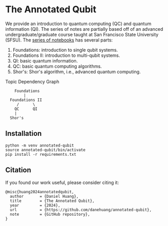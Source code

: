 # The Annotated Qubit 

We provide an introduction to quantum computing (QC) and quantum information (QI).
The series of notes are partially based off of an advanced undergraduate/graduate
course taught at San Francisco State University (SFSU). The 
[series of notebooks](https://danehuang.github.io/annotated-qubit/) has
several parts:
1. Foundations: introduction to single qubit systems.
2. Foundations II: introduction to multi-qubit systems.
3. QI: basic quantum information.
4. QC: basic quantum computing algorithms.
5. Shor's: Shor's algorithm, i.e., advanced quantum computing.

Topic Dependency Graph
```
    Foundations
        |
  Foundations II
     /      \
    QC      QI
    |
  Shor's
```

## Installation

```
python -m venv annotated-qubit
source annotated-qubit/bin/activate
pip install -r requirements.txt
```


## Citation

If you found our work useful, please consider citing it:

```
@misc{huang2024annotatedqubit,
  author       = {Daniel Huang},
  title        = {The Annotated Qubit},
  year         = {2024},
  url          = {https://github.com/danehuang/annotated-qubit},
  note         = {GitHub repository},
}
```
